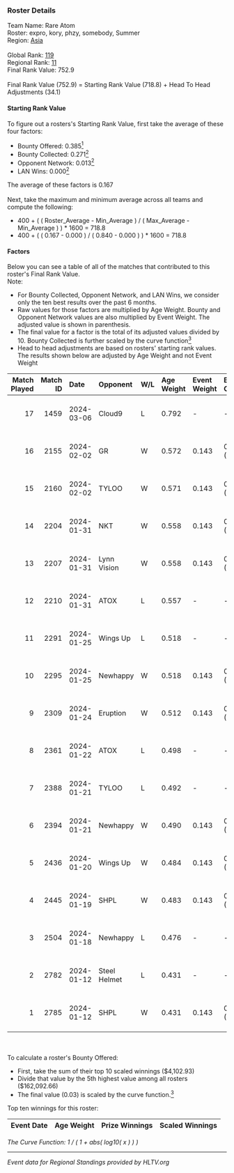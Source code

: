 ### Roster Details<br />
Team Name: Rare Atom<br />
Roster: expro, kory, phzy, somebody, Summer<br />
Region: [Asia]( ../standings_asia.md)<br />
<br />
Global Rank: [119](../standings_global.md)<br />
Regional Rank: [11]( ../standings_asia.md)<br />
Final Rank Value:  752.9<br />
<br />
Final Rank Value (752.9) = Starting Rank Value (718.8) + Head To Head Adjustments (34.1)<br />

#### Starting Rank Value<br />
To figure out a rosters's Starting Rank Value, first take the average of these four factors:<br />
- Bounty Offered: 0.385[<sup>1</sup>](#table2)
- Bounty Collected: 0.271[<sup>2</sup>](#table1)
- Opponent Network: 0.013[<sup>2</sup>](#table1)
- LAN Wins: 0.000[<sup>2</sup>](#table1)

The average of these factors is 0.167<br />
<br />
Next, take the maximum and minimum average across all teams and compute the following:<br />
- 400 + ( ( Roster_Average - Min_Average ) / ( Max_Average - Min_Average ) ) * 1600 = 718.8
- 400 + ( ( 0.167 - 0.000 ) / ( 0.840 - 0.000 ) ) * 1600 = 718.8


#### Factors<br />
Below you can see a table of all of the matches that contributed to this roster's Final Rank Value.<br />
Note:<br />

- For Bounty Collected, Opponent Network, and LAN Wins, we consider only the ten best results over the past 6 months.
- Raw values for those factors are multiplied by Age Weight. Bounty and Opponent Network values are also multiplied by Event Weight. The adjusted value is shown in parenthesis.
- The final value for a factor is the total of its adjusted values divided by 10. Bounty Collected is further scaled by the curve function[<sup>3</sup>](#curveFunction)
- Head to head adjustments are based on rosters' starting rank values. The results shown below are adjusted by Age Weight and not Event Weight
<span id="table1"></span><br />


| Match Played | Match ID | Date       | Opponent     | W/L | Age Weight | Event Weight | Bounty Collected | Opponent Network | LAN Wins  | H2H Adj. | Roster                              |
| -: | -: | :- | :- | :- | :- | :- | :- | :- | :- | -: | :- |
|           17 |     1459 | 2024-03-06 | Cloud9       | L   | 0.792      | -            | -                | -                | -         |    -0.18 | expro, kory, phzy, somebody, Summer |
|           16 |     2155 | 2024-02-02 | GR           | W   | 0.572      | 0.143        | 0.005 (0.000)    | 0.217 (0.018)    | 0 (0.000) |     6.92 | expro, kory, phzy, somebody, Summer |
|           15 |     2160 | 2024-02-02 | TYLOO        | W   | 0.571      | 0.143        | 0.093 (0.008)    | 0.436 (0.036)    | 0 (0.000) |    14.62 | expro, kory, phzy, somebody, Summer |
|           14 |     2204 | 2024-01-31 | NKT          | W   | 0.558      | 0.143        | 0.013 (0.001)    | 0.088 (0.007)    | 0 (0.000) |     9.34 | expro, kory, phzy, somebody, Summer |
|           13 |     2207 | 2024-01-31 | Lynn Vision  | W   | 0.558      | 0.143        | 0.135 (0.011)    | 0.390 (0.031)    | 0 (0.000) |    16.12 | expro, kory, phzy, somebody, Summer |
|           12 |     2210 | 2024-01-31 | ATOX         | L   | 0.557      | -            | -                | -                | -         |    -7.45 | expro, kory, phzy, somebody, Summer |
|           11 |     2291 | 2024-01-25 | Wings Up     | L   | 0.518      | -            | -                | -                | -         |    -9.80 | expro, kory, phzy, somebody, Summer |
|           10 |     2295 | 2024-01-25 | Newhappy     | W   | 0.518      | 0.143        | 0.004 (0.000)    | 0.181 (0.013)    | 0 (0.000) |     7.51 | expro, kory, phzy, somebody, Summer |
|            9 |     2309 | 2024-01-24 | Eruption     | W   | 0.512      | 0.143        | 0.000 (0.000)    | 0.067 (0.005)    | 0 (0.000) |     3.74 | expro, kory, phzy, somebody, Summer |
|            8 |     2361 | 2024-01-22 | ATOX         | L   | 0.498      | -            | -                | -                | -         |    -6.71 | expro, kory, phzy, somebody, Summer |
|            7 |     2388 | 2024-01-21 | TYLOO        | L   | 0.492      | -            | -                | -                | -         |    -2.97 | expro, kory, phzy, somebody, Summer |
|            6 |     2394 | 2024-01-21 | Newhappy     | W   | 0.490      | 0.143        | 0.004 (0.000)    | 0.181 (0.013)    | 0 (0.000) |     7.51 | expro, kory, phzy, somebody, Summer |
|            5 |     2436 | 2024-01-20 | Wings Up     | W   | 0.484      | 0.143        | 0.001 (0.000)    | 0.090 (0.006)    | 0 (0.000) |     6.16 | expro, kory, phzy, somebody, Summer |
|            4 |     2445 | 2024-01-19 | SHPL         | W   | 0.483      | 0.143        | 0.000 (0.000)    | 0.038 (0.003)    | 0 (0.000) |     2.44 | expro, kory, phzy, somebody, Summer |
|            3 |     2504 | 2024-01-18 | Newhappy     | L   | 0.476      | -            | -                | -                | -         |    -7.80 | expro, kory, phzy, somebody, Summer |
|            2 |     2782 | 2024-01-12 | Steel Helmet | L   | 0.431      | -            | -                | -                | -         |    -7.33 | expro, kory, phzy, somebody, Summer |
|            1 |     2785 | 2024-01-12 | SHPL         | W   | 0.431      | 0.143        | 0.000 (0.000)    | 0.038 (0.002)    | 0 (0.000) |     2.01 | expro, kory, phzy, somebody, Summer |

<br />
<span id="table2"></span><br />
To calculate a roster's Bounty Offered:<br />

- First, take the sum of their top 10 scaled winnings ($4,102.93)
- Divide that value by the 5th highest value among all rosters ($162,092.66)
- The final value (0.03) is scaled by the curve function.[<sup>3</sup>](#curveFunction)

Top ten winnings for this roster:<br />

| Event Date | Age Weight | Prize Winnings | Scaled Winnings |
| :- | -: | :- | :- |


<span id="curveFunction"></span>_The Curve Function: 1 / ( 1 + abs( log10( x ) ) )_<br />

---
_Event data for Regional Standings provided by HLTV.org_<br />
